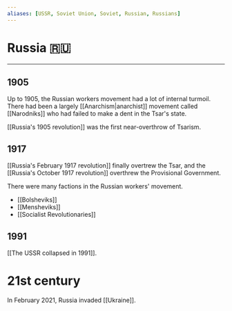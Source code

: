 ```yaml
---
aliases: [USSR, Soviet Union, Soviet, Russian, Russians]
---
```

# Russia 🇷🇺
---
## 1905
Up to 1905, the Russian workers movement had a lot of internal turmoil. There had been a largely [[Anarchism|anarchist]] movement called [[Narodniks]] who had failed to make a dent in the Tsar's state. 

[[Russia's 1905 revolution]] was the first near-overthrow of Tsarism. 

## 1917
[[Russia's February 1917 revolution]] finally overtrew the Tsar, and the [[Russia's October 1917 revolution]] overthrew the Provisional Government. 

There were many factions in the Russian workers' movement. 
- [[Bolsheviks]]
- [[Mensheviks]]
- [[Socialist Revolutionaries]]

## 1991
[[The USSR collapsed in 1991]]. 

# 21st century
In February 2021, Russia invaded [[Ukraine]]. 